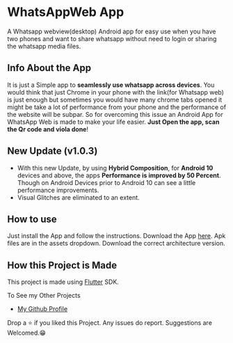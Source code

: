 # WhatsAppWeb App

A Whatsapp webview(desktop) Android app for easy use when you have two phones and want to share whatsapp without need to login or sharing the whatsapp media files.

## Info About the App
It is just a Simple app to **seamlessly use whatsapp across devices**. You would think that just Chrome in your phone with the link(for Whatsapp web) is just enough but sometimes you would have many chrome tabs opened it might be take a lot of performance from your phone and the performance of the website will be subpar. So for overcoming this issue an Android App for WhatsApp Web is made to make your life easier. **Just Open the app, scan the Qr code and viola done**!

## New Update (v1.0.3)
- With this new Update, by using **Hybrid Composition**, for **Android 10** devices and above, the apps **Performance is improved by 50 Percent**. Though on Android Devices prior to Android 10 can
see a little performance improvements.
- Visual Glitches are eliminated to an extent.

## How to use
Just install the App and follow the instructions.
Download the App [here](https://github.com/Poujhit/WhatsAppWeb-App/releases/tag/v1.0.3). Apk files are in the assets dropdown. Download the correct architecture version.

## How this Project is Made
This project is made using [Flutter](https://flutter.dev) SDK. 

To See my Other Projects
- [My Github Profile](https://github.com/Poujhit)

Drop a ⭐ if you liked this Project. Any issues do report. Suggestions are Welcomed.😁 


